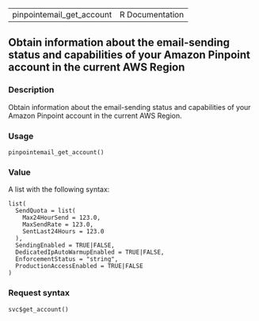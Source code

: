 <table style="width: 100%;">
<tbody>
<tr class="odd">
<td>pinpointemail_get_account</td>
<td style="text-align: right;">R Documentation</td>
</tr>
</tbody>
</table>

## Obtain information about the email-sending status and capabilities of your Amazon Pinpoint account in the current AWS Region

### Description

Obtain information about the email-sending status and capabilities of
your Amazon Pinpoint account in the current AWS Region.

### Usage

    pinpointemail_get_account()

### Value

A list with the following syntax:

    list(
      SendQuota = list(
        Max24HourSend = 123.0,
        MaxSendRate = 123.0,
        SentLast24Hours = 123.0
      ),
      SendingEnabled = TRUE|FALSE,
      DedicatedIpAutoWarmupEnabled = TRUE|FALSE,
      EnforcementStatus = "string",
      ProductionAccessEnabled = TRUE|FALSE
    )

### Request syntax

    svc$get_account()
